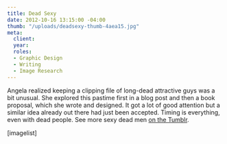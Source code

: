 ```yaml
---
title: Dead Sexy
date: 2012-10-16 13:15:00 -04:00
thumb: "/uploads/deadsexy-thumb-4aea15.jpg"
meta:
  client: 
  year: 
  roles:
  - Graphic Design
  - Writing
  - Image Research
---
```


Angela realized keeping a clipping file of long-dead attractive guys was a bit unusual. She explored this pastime first in a blog post and then a book proposal, which she wrote and designed. It got a lot of good attention but a similar idea already out there had just been accepted. Timing is everything, even with dead people. See more sexy dead men <a href="http://mydeaddate.tumblr.com/" target="_blank">on the Tumblr</a>.

[imagelist]
